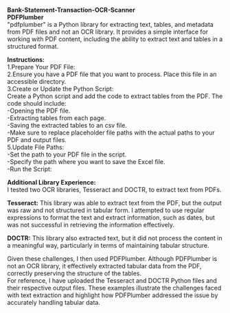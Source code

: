 **Bank-Statement-Transaction-OCR-Scanner** <br />
**PDFPlumber** <br />
"pdfplumber" is a Python library for extracting text, tables, and metadata from PDF files and not an OCR library. It provides a simple interface for working with PDF content, including the ability to extract text and tables in a structured format.

**Instructions:** <br />
1.Prepare Your PDF File: <br />
2.Ensure you have a PDF file that you want to process. Place this file in an accessible directory. <br />
3.Create or Update the Python Script: <br />
  Create a Python script and add the code to extract tables from the PDF. The code should include: <br />
   -Opening the PDF file. <br />
   -Extracting tables from each page. <br />
   -Saving the extracted tables to an csv file. <br />
   -Make sure to replace placeholder file paths with the actual paths to your PDF and output files. <br />
5.Update File Paths: <br />
   -Set the path to your PDF file in the script. <br />
   -Specify the path where you want to save the Excel file. <br />
   -Run the Script: <br />


**Additional Library Experience:**<br />
I tested two OCR libraries, Tesseract and DOCTR, to extract text from PDFs.<br />

**Tesseract:** This library was able to extract text from the PDF, but the output was raw and not structured in tabular form. I attempted to use regular expressions to format the text and extract information, such as dates, but was not successful in retrieving the information effectively.<br />

**DOCTR:** This library also extracted text, but it did not process the content in a meaningful way, particularly in terms of maintaining tabular structure.<br />

Given these challenges, I then used PDFPlumber. Although PDFPlumber is not an OCR library, it effectively extracted tabular data from the PDF, correctly preserving the structure of the tables.<br />
For reference, I have uploaded the Tesseract and DOCTR Python files and their respective output files. These examples illustrate the challenges faced with text extraction and highlight how PDFPlumber addressed the issue by accurately handling tabular data.<br />
